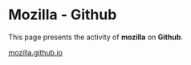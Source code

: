 # Mozilla - Github

This page presents the activity of __mozilla__ on __Github__.

[mozilla.github.io](http://mozilla.github.io)